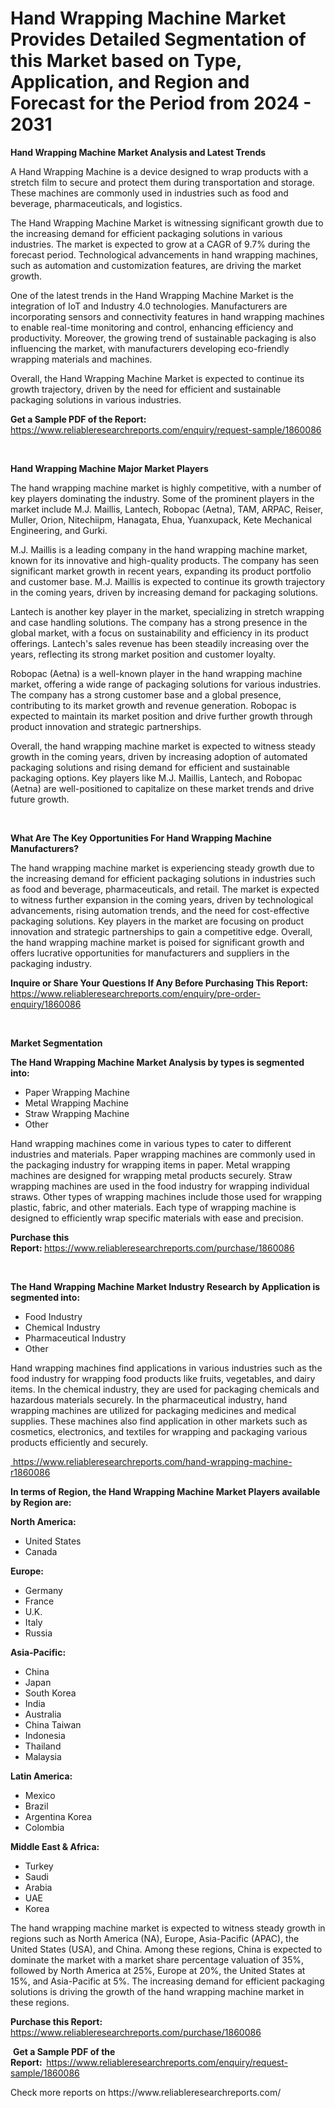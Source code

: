 <p><h1>Hand Wrapping Machine Market Provides Detailed Segmentation of this Market based on Type, Application, and Region and Forecast for the Period from 2024 - 2031</h1></p><p><strong>Hand Wrapping Machine Market Analysis and Latest Trends</strong></p>
<p><p>A Hand Wrapping Machine is a device designed to wrap products with a stretch film to secure and protect them during transportation and storage. These machines are commonly used in industries such as food and beverage, pharmaceuticals, and logistics.</p><p>The Hand Wrapping Machine Market is witnessing significant growth due to the increasing demand for efficient packaging solutions in various industries. The market is expected to grow at a CAGR of 9.7% during the forecast period. Technological advancements in hand wrapping machines, such as automation and customization features, are driving the market growth.</p><p>One of the latest trends in the Hand Wrapping Machine Market is the integration of IoT and Industry 4.0 technologies. Manufacturers are incorporating sensors and connectivity features in hand wrapping machines to enable real-time monitoring and control, enhancing efficiency and productivity. Moreover, the growing trend of sustainable packaging is also influencing the market, with manufacturers developing eco-friendly wrapping materials and machines.</p><p>Overall, the Hand Wrapping Machine Market is expected to continue its growth trajectory, driven by the need for efficient and sustainable packaging solutions in various industries.</p></p>
<p><strong>Get a Sample PDF of the Report:&nbsp;</strong> <a href="https://www.reliableresearchreports.com/enquiry/request-sample/1860086">https://www.reliableresearchreports.com/enquiry/request-sample/1860086</a></p>
<p>&nbsp;</p>
<p><strong>Hand Wrapping Machine Major Market Players</strong></p>
<p><p>The hand wrapping machine market is highly competitive, with a number of key players dominating the industry. Some of the prominent players in the market include M.J. Maillis, Lantech, Robopac (Aetna), TAM, ARPAC, Reiser, Muller, Orion, Nitechiipm, Hanagata, Ehua, Yuanxupack, Kete Mechanical Engineering, and Gurki.</p><p>M.J. Maillis is a leading company in the hand wrapping machine market, known for its innovative and high-quality products. The company has seen significant market growth in recent years, expanding its product portfolio and customer base. M.J. Maillis is expected to continue its growth trajectory in the coming years, driven by increasing demand for packaging solutions.</p><p>Lantech is another key player in the market, specializing in stretch wrapping and case handling solutions. The company has a strong presence in the global market, with a focus on sustainability and efficiency in its product offerings. Lantech's sales revenue has been steadily increasing over the years, reflecting its strong market position and customer loyalty.</p><p>Robopac (Aetna) is a well-known player in the hand wrapping machine market, offering a wide range of packaging solutions for various industries. The company has a strong customer base and a global presence, contributing to its market growth and revenue generation. Robopac is expected to maintain its market position and drive further growth through product innovation and strategic partnerships.</p><p>Overall, the hand wrapping machine market is expected to witness steady growth in the coming years, driven by increasing adoption of automated packaging solutions and rising demand for efficient and sustainable packaging options. Key players like M.J. Maillis, Lantech, and Robopac (Aetna) are well-positioned to capitalize on these market trends and drive future growth.</p></p>
<p>&nbsp;</p>
<p><strong>What Are The Key Opportunities For Hand Wrapping Machine Manufacturers?</strong></p>
<p><p>The hand wrapping machine market is experiencing steady growth due to the increasing demand for efficient packaging solutions in industries such as food and beverage, pharmaceuticals, and retail. The market is expected to witness further expansion in the coming years, driven by technological advancements, rising automation trends, and the need for cost-effective packaging solutions. Key players in the market are focusing on product innovation and strategic partnerships to gain a competitive edge. Overall, the hand wrapping machine market is poised for significant growth and offers lucrative opportunities for manufacturers and suppliers in the packaging industry.</p></p>
<p><strong>Inquire or Share Your Questions If Any Before Purchasing This Report:</strong> <a href="https://www.reliableresearchreports.com/enquiry/pre-order-enquiry/1860086">https://www.reliableresearchreports.com/enquiry/pre-order-enquiry/1860086</a></p>
<p>&nbsp;</p>
<p><strong>Market Segmentation</strong></p>
<p><strong>The Hand Wrapping Machine Market Analysis by types is segmented into:</strong></p>
<p><ul><li>Paper Wrapping Machine</li><li>Metal Wrapping Machine</li><li>Straw Wrapping Machine</li><li>Other</li></ul></p>
<p><p>Hand wrapping machines come in various types to cater to different industries and materials. Paper wrapping machines are commonly used in the packaging industry for wrapping items in paper. Metal wrapping machines are designed for wrapping metal products securely. Straw wrapping machines are used in the food industry for wrapping individual straws. Other types of wrapping machines include those used for wrapping plastic, fabric, and other materials. Each type of wrapping machine is designed to efficiently wrap specific materials with ease and precision.</p></p>
<p><strong>Purchase this Report:&nbsp;</strong><a href="https://www.reliableresearchreports.com/purchase/1860086">https://www.reliableresearchreports.com/purchase/1860086</a></p>
<p>&nbsp;</p>
<p><strong>The Hand Wrapping Machine Market Industry Research by Application is segmented into:</strong></p>
<p><ul><li>Food Industry</li><li>Chemical Industry</li><li>Pharmaceutical Industry</li><li>Other</li></ul></p>
<p><p>Hand wrapping machines find applications in various industries such as the food industry for wrapping food products like fruits, vegetables, and dairy items. In the chemical industry, they are used for packaging chemicals and hazardous materials securely. In the pharmaceutical industry, hand wrapping machines are utilized for packaging medicines and medical supplies. These machines also find application in other markets such as cosmetics, electronics, and textiles for wrapping and packaging various products efficiently and securely.</p></p>
<p><a href="https://www.reliableresearchreports.com/hand-wrapping-machine-r1860086">&nbsp;https://www.reliableresearchreports.com/hand-wrapping-machine-r1860086</a></p>
<p><strong>In terms of Region, the Hand Wrapping Machine Market Players available by Region are:</strong></p>
<p>
    <p> <strong> North America: </strong>
        <ul>
            <li>United States</li>
            <li>Canada</li>
        </ul>
        </p> 
    <p> <strong> Europe: </strong>
        <ul>
            <li>Germany</li>
            <li>France</li>
            <li>U.K.</li>
            <li>Italy</li>
            <li>Russia</li>
        </ul>
        </p> 
    <p> <strong> Asia-Pacific: </strong>
        <ul>
            <li>China</li>
            <li>Japan</li>
            <li>South Korea</li>
            <li>India</li>
            <li>Australia</li>
            <li>China Taiwan</li>
            <li>Indonesia</li>
            <li>Thailand</li>
            <li>Malaysia</li>
        </ul>
        </p> 
    <p> <strong> Latin America: </strong>
        <ul>
            <li>Mexico</li>
            <li>Brazil</li>
            <li>Argentina Korea</li>
            <li>Colombia</li>
        </ul>
        </p> 
    <p> <strong> Middle East & Africa: </strong>
        <ul>
            <li>Turkey</li>
            <li>Saudi</li>
            <li>Arabia</li>
            <li>UAE</li>
            <li>Korea</li>
        </ul>
    </p>
    </p>
<p><p>The hand wrapping machine market is expected to witness steady growth in regions such as North America (NA), Europe, Asia-Pacific (APAC), the United States (USA), and China. Among these regions, China is expected to dominate the market with a market share percentage valuation of 35%, followed by North America at 25%, Europe at 20%, the United States at 15%, and Asia-Pacific at 5%. The increasing demand for efficient packaging solutions is driving the growth of the hand wrapping machine market in these regions.</p></p>
<p><strong>Purchase this Report: </strong><a href="https://www.reliableresearchreports.com/purchase/1860086">https://www.reliableresearchreports.com/purchase/1860086</a></p>
<p>&nbsp;<strong>Get a Sample PDF of the Report:&nbsp;&nbsp;</strong><a href="https://www.reliableresearchreports.com/enquiry/request-sample/1860086">https://www.reliableresearchreports.com/enquiry/request-sample/1860086</a></p>
<p><strong></strong></p>
<p>Check more reports on https://www.reliableresearchreports.com/</p>